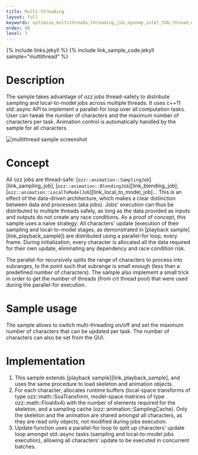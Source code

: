 ```yaml
---
title: Multi-threading
layout: full
keywords: optimize,multithreads,threading,job,openmp,intel,tbb,thread,distribute,workload
order: 90
level: 3
---
```


{% include links.jekyll %}
{% include link_sample_code.jekyll sample="multithread" %}

Description
===========

The sample takes advantage of ozz jobs thread-safety to distribute sampling and local-to-model jobs across multiple threads. It uses c++11 std::async API to implement a parallel-for loop over all computation tasks. 
User can tweak the number of characters and the maximum number of characters per task. Animation control is automatically handled by the sample for all characters.

![multithread sample screenshot]({{site.baseurl}}/images/samples/multithread.jpg)

Concept
=======

All ozz jobs are thread-safe: [`ozz::animation::SamplingJob`][link_sampling_job], [`ozz::animation::BlendingJob`][link_blending_job], [`ozz::animation::LocalToModelJob`][link_local_to_model_job]... This is an effect of the data-driven architecture, which makes a clear distinction between data and processes (aka jobs). Jobs' execution can thus be distributed to multiple threads safely, as long as the data provided as inputs and outputs do not create any race conditions.
As a proof of concept, this sample uses a naive strategy: All characters' update (execution of their sampling and local-to-model stages, as demonstrated in [playback sample][link_playback_sample]) are distributed using a parallel-for loop, every frame. During initialization, every character is allocated all the data required for their own update, eliminating any dependency and race condition risk.

The parallel-for recursively splits the range of characters to process into subranges, to the point such that subrange is small enough (less than a predefined number of characters). The sample also implement a small trick in order to get the number of threads (from crt thread pool) that were used during the parallel-for execution.

Sample usage
============

The sample allows to switch multi-threading on/off and set the maximum number of characters that can be updated per task.
The number of characters can also be set from the GUI.

Implementation
==============

1. This sample extends [playback sample][link_playback_sample], and uses the same procedure to load skeleton and animation objects.
2. For each character, allocates runtime buffers (local-space transforms of type ozz::math::SoaTransform, model-space matrices of type ozz::math::Float4x4) with the number of elements required for the skeleton, and a sampling cache (ozz::animation::SamplingCache). Only the skeleton and the animation are shared amongst all characters, as they are read only objects, not modified during jobs execution.
3. Update function uses a parallel-for loop to split up characters' update loop amongst std::async tasks (sampling and local-to-model jobs execution), allowing all characters' update to be executed in concurrent batches.
